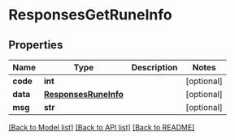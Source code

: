 # ResponsesGetRuneInfo

## Properties
Name | Type | Description | Notes
------------ | ------------- | ------------- | -------------
**code** | **int** |  | [optional] 
**data** | [**ResponsesRuneInfo**](ResponsesRuneInfo.md) |  | [optional] 
**msg** | **str** |  | [optional] 

[[Back to Model list]](../README.md#documentation-for-models) [[Back to API list]](../README.md#documentation-for-api-endpoints) [[Back to README]](../README.md)

